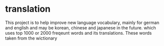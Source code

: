 # translation
This project is to help improve new language vocabulary, mainly for german and english and may be korean, chinese and japanese in the future. which uses top 1000 or 2000 freqeunt words and its translations. These words taken from the wictionary 
